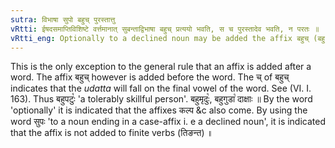 ```yaml
---
sutra: विभाषा सुपो बहुच् पुरस्तात्तु
vRtti: ईषदसमाप्तिविशिष्टे वर्त्तमानात् सुबन्ताद्विभाषा बहुच् प्रत्ययो भवति, स च पुरस्तादेव भवति, न परतः ॥
vRtti_eng: Optionally to a declined noun may be added the affix बहुच् (बहु), but it stands before: when the sense is slight incompleteness.
---
```

This is the only exception to the general rule that an affix is added after a word. The affix बहुच् however is added before the word. The च् of बहुच् indicates that the _udatta_ will fall on the final vowel of the word. See (VI. I. 163). Thus बहुपटुः꣡ 'a tolerably skillful person'. बहुमृदुः꣡, बहुगुडा꣡ दाक्षाः ॥ By the word 'optionally' it is indicated that the affixes कल्प &c also come. By using the word सुपः 'to a noun ending in a case-affix i. e a declined noun', it is indicated that the affix is not added to finite verbs (तिङन्त) ॥
